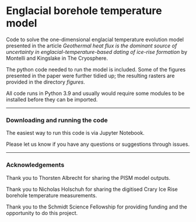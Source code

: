 # Englacial borehole temperature model

Code to solve the one-dimensional englacial temperature evolution model presented in the article *Geothermal heat flux is the dominant source of uncertainty in englacial-temperature-based dating of ice-rise formation* by Montelli and Kingslake in The Cryosphere. 

The python code needed to run the model is included. Some of the figures presented in the paper were further tidied up; the resulting rasters are provided in the directory *figures*.

All code runs in Python 3.9 and usually would require some modules to be installed before they can be imported.

---

### Downloading and running the code

The easiest way to run this code is via Jupyter Notebook.

Please let us know if you have any questions or suggestions through issues.

---

### Acknowledgements

Thank you to Thorsten Albrecht for sharing the PISM model outputs.

Thank you to Nicholas Holschuh for sharing the digitised Crary Ice Rise borehole temperature measurements.

Thank you to the Schmidt Science Fellowship for providing funding and the opportunity to do this project.

